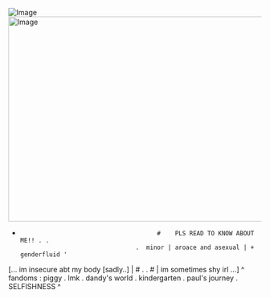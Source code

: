 
![Image](https://github.com/user-attachments/assets/6c45731a-ab0c-42da-a9aa-1fcd7e834db7)<img width="612" height="408" alt="Image" src="https://github.com/user-attachments/assets/c97cb6cf-aa0b-45eb-89c4-dc9275c2d03a" />

  -
                                              #    PLS READ TO KNOW ABOUT ME!! . .
                                        .  minor | aroace and asexual | + genderfluid '
   [...   im insecure abt my body [sadly..] |     #         .          .        #    | im sometimes shy irl   ...]
                ^  fandoms :  piggy . lmk . dandy's world . kindergarten . paul's journey . SELFISHNESS  ^
